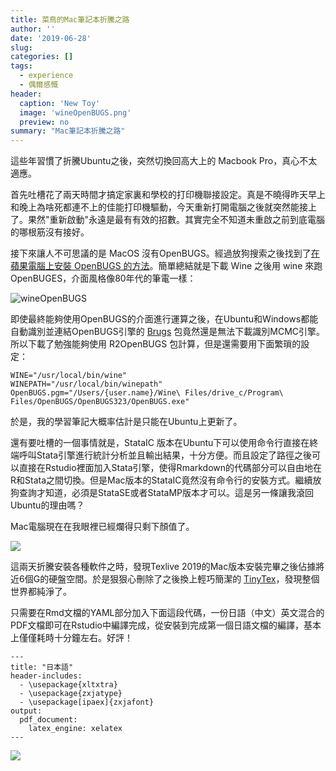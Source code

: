 ```yaml
---
title: 菜鳥的Mac筆記本折騰之路
author: ''
date: '2019-06-28'
slug: 
categories: []
tags: 
  - experience
  - 偶爾感慨
header:
  caption: 'New Toy'
  image: 'wineOpenBUGS.png'
  preview: no
summary: "Mac筆記本折騰之路"
---
```


這些年習慣了折騰Ubuntu之後，突然切換回高大上的 Macbook Pro，真心不太適應。

首先吐槽花了兩天時間才搞定家裏和學校的打印機聯接設定。真是不曉得昨天早上和晚上為啥死都連不上的佳能打印機驅動，今天重新打開電腦之後就突然能接上了。果然"重新啟動"永遠是最有有效的招數。其實完全不知道未重啟之前到底電腦的哪根筋沒有接好。

接下來讓人不可思議的是 MacOS 沒有OpenBUGS。經過放狗搜索之後找到了[在蘋果電腦上安裝 OpenBUGS 的方法](https://oliviergimenez.github.io/post/run_openbugs_on_mac/)。簡單總結就是下載 Wine 之後用 wine 來跑OpenBUGES，介面風格像80年代的筆電一樣：

![wineOpenBUGS](/post/2019-06-28-testpost_files/wineOpenBUGS.png)

即使最終能夠使用OpenBUGS的介面進行運算之後，在Ubuntu和Windows都能自動識別並連結OpenBUGS引擎的 [Brugs](https://cran.r-project.org/web/packages/BRugs/index.html) 包竟然還是無法下載識別MCMC引擎。所以下載了勉強能夠使用 R2OpenBUGS 包計算，但是還需要用下面繁瑣的設定：

```
WINE="/usr/local/bin/wine"
WINEPATH="/usr/local/bin/winepath"
OpenBUGS.pgm="/Users/{user.name}/Wine\ Files/drive_c/Program\ Files/OpenBUGS/OpenBUGS323/OpenBUGS.exe"
```

於是，我的學習筆記大概率估計是只能在Ubuntu上更新了。

還有要吐槽的一個事情就是，StataIC 版本在Ubuntu下可以使用命令行直接在終端呼叫Stata引擎進行統計分析並且輸出結果，十分方便。而且設定了路徑之後可以直接在Rstudio裡面加入Stata引擎，使得Rmarkdown的代碼部分可以自由地在R和Stata之間切換。但是Mac版本的StataIC竟然沒有命令行的安裝方式。繼續放狗查詢才知道，必須是StataSE或者StataMP版本才可以。這是另一條讓我滾回Ubuntu的理由嗎？

Mac電腦現在在我眼裡已經爛得只剩下顏值了。

![](/post/2019-06-28-testpost_files/IMG_20190627_102846.jpg)

這兩天折騰安裝各種軟件之時，發現Texlive 2019的Mac版本安裝完畢之後佔據將近6個G的硬盤空間。於是狠狠心刪除了之後換上輕巧簡潔的 [TinyTex](https://yihui.name/tinytex/)，發現整個世界都純淨了。

只需要在Rmd文檔的YAML部分加入下面這段代碼，一份日語（中文）英文混合的PDF文檔即可在Rstudio中編譯完成，從安裝到完成第一個日語文檔的編譯，基本上僅僅耗時十分鐘左右。好評！

```
---
title: "日本語"
header-includes:
  - \usepackage{xltxtra}
  - \usepackage{zxjatype}
  - \usepackage[ipaex]{zxjafont}
output: 
  pdf_document: 
    latex_engine: xelatex 
---
```

![](/post/2019-06-28-testpost_files/TinyTexJap.png)